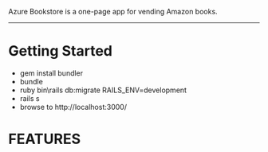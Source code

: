 
Azure Bookstore is a one-page app for vending Amazon books.

-----------------------------------------------------------------------------------------------

# Getting Started
* gem install bundler
* bundle
* ruby bin\rails db:migrate RAILS_ENV=development
* rails s
* browse to http://localhost:3000/

# FEATURES